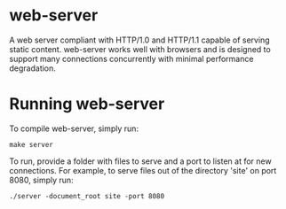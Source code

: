 web-server
======

A web server compliant with HTTP/1.0 and HTTP/1.1 capable of serving static content. web-server works well with browsers and is designed to support many connections concurrently with minimal performance degradation.

Running web-server
======
To compile web-server, simply run:
```
make server
```

To run, provide a folder with files to serve and a port to listen at for new connections. For example, to serve files out of the directory 'site' on port 8080, simply run:

```
./server -document_root site -port 8080
```
